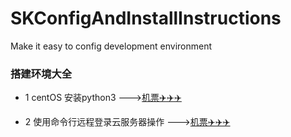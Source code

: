 # SKConfigAndInstallInstructions
Make it easy to config development environment 
### 搭建环境大全
* 1 centOS 安装python3 --->[机票✈️✈️✈️](https://github.com/AlexanderYeah/SKConfigAndInstallInstructions/blob/master/installPython3.md)
  
* 2 使用命令行远程登录云服务器操作 --->[机票✈️✈️✈️](https://github.com/AlexanderYeah/SKConfigAndInstallInstructions/blob/master/remoteServer.md)

